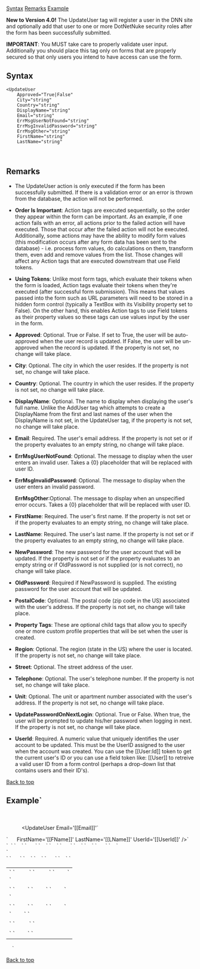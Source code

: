 # <UpdateUser>

<a name="top" xmlns="http://www.w3.org/1999/xhtml"></a>

[Syntax](#syntax) [Remarks](#remarks) [Example](#example)

**New to Version 4.0!** The UpdateUser tag will register a user in the DNN site and optionally add that user to one or more DotNetNuke security roles after the form has been successfully submitted.

**IMPORTANT**: You MUST take care to properly validate user input. Additionally you should place this tag only on forms that are properly secured so that only users you intend to have access can use the form.

<a name="syntax" xmlns="http://www.w3.org/1999/xhtml"></a>

## Syntax

    <UpdateUser
        Approved="True|False"
        City="string"
        Country="string"
        DisplayName="string"
        Email="string"
        ErrMsgUserNotFound="string"
        ErrMsgInvalidPassword="string"
        ErrMsgOther="string"
        FirstName="string"
        LastName="string"

 <a name="remarks" xmlns="http://www.w3.org/1999/xhtml"></a>

## Remarks

*   The UpdateUser action is only executed if the form has been successfully submitted. If there is a validation error or an error is thrown from the database, the action will not be performed.  

*   **Order Is Important**: Action tags are executed sequentially, so the order they appear within the form can be important. As an example, if one action fails with an error, all actions prior to the failed action will have executed. Those that occur after the failed action will not be executed. Additionally, some actions may have the ability to modify form values (this modification occurs after any form data has been sent to the database) - i.e. process form values, do calculations on them, transform them, even add and remove values from the list. Those changes will affect any Action tags that are executed downstream that use Field tokens.  

*   **Using Tokens**: Unlike most form tags, which evaluate their tokens when the form is loaded, Action tags evaluate their tokens when they're executed (after successful form submission). This means that values passed into the form such as URL parameters will need to be stored in a hidden form control (typically a TextBox with its Visibility property set to False). On the other hand, this enables Action tags to use Field tokens as their property values so these tags can use values input by the user in the form.  

*   **Approved**: Optional. True or False. If set to True, the user will be auto-approved when the user record is updated. If False, the user will be un-approved when the record is updated. If the property is not set, no change will take place.  

*   **City**: Optional. The city in which the user resides. If the property is not set, no change will take place.  

*   **Country**: Optional. The country in which the user resides. If the property is not set, no change will take place.  

*   **DisplayName**: Optional. The name to display when displaying the user's full name. Unlike the AddUser tag which attempts to create a DisplayName from the first and last names of the user when the DisplayName is not set, in the UpdateUser tag, if the property is not set, no change will take place.  

*   **Email**: Required. The user's email address. If the property is not set or if the property evaluates to an empty string, no change will take place.  

*   **ErrMsgUserNotFound**: Optional. The message to display when the user enters an invalid user. Takes a {0} placeholder that will be replaced with user ID.  

*   **ErrMsgInvalidPassword**: Optional. The message to display when the user enters an invalid password.  

    **ErrMsgOther**:Optional. The message to display when an unspecified error occurs. Takes a {0} placeholder that will be replaced with user ID.  

*   **FirstName**: Required. The user's first name. If the property is not set or if the property evaluates to an empty string, no change will take place.  

*   **LastName**: Required. The user's last name. If the property is not set or if the property evaluates to an empty string, no change will take place.  

*   **NewPassword**: The new password for the user account that will be updated. If the property is not set or if the property evaluates to an empty string or if OldPassword is not supplied (or is not correct), no change will take place.  

*   **OldPassword**: Required if NewPassword is supplied. The existing password for the user account that will be updated.  

*   **PostalCode**: Optional. The postal code (zip code in the US) associated with the user's address. If the property is not set, no change will take place.  

*   **Property Tags**: These are optional child tags that allow you to specify one or more custom profile properties that will be set when the user is created.  

*   **Region**: Optional. The region (state in the US) where the user is located. If the property is not set, no change will take place.  

*   **Street**: Optional. The street address of the user.  

*   **Telephone**: Optional. The user's telephone number. If the property is not set, no change will take place.  

*   **Unit**: Optional. The unit or apartment number associated with the user's address. If the property is not set, no change will take place.  

*   **UpdatePasswordOnNextLogin**: Optional. True or False. When true, the user will be prompted to update his/her password when logging in next. If the property is not set, no change will take place.  

*   **UserId**: Required. A numeric value that uniquely identifies the user account to be updated. This must be the UserID assigned to the user when the account was created. You can use the [[User:Id]] token to get the current user's ID or you can use a field token like: [[User]] to retreive a valid user ID from a form control (perhaps a drop-down list that contains users and their ID's).  

[Back to top](#top)<a name="example" xmlns="http://www.w3.org/1999/xhtml"></a>

## Example`  
<AddForm>`  
`  <SelectCommand CommandText="SELECT @UserId AS UserId">  
     <Parameter Name="UserId" Value='[[User:ID]]' DataType="Int32" DefaultValue="-1"/>  
   </SelectCommand>`  
`  <UpdateUser Email='[[Email]]'`

<div xmlns="">`      FirstName='[[FName]]' LastName='[[LName]]' UserId='[[UserId]]' />`  
`  <table>`  
`    <tr>`  
`      <td>`  
`         <Label For="txtFirstName" Text="First Name" />`  
`         <TextBox Id="txtFirstName" DataField="FName" DataType="string" />`  
`        <Validate Type="Required" Target="txtFirstName" Text="**" Message="First Name is required." />`</div>

<div xmlns="">`       </td>`  
`    </tr>`  
`    <tr>`  
`      <td>`  
`        <Label For="txtLastName" Text="Last Name" />`  
`        <TextBox Id="txtLastName" DataField="LName" DataType="string" />`  
`        <Validate Type="Required" Target="txtLastName" Text="**" Message="Last Name is required." />`</div>

<div xmlns="">`      </td>`  
`    </tr>`  
`    <tr>`  
`      <td>`  
`        <Label For="txtEmail" Text="Email" />`  
`        <TextBox Id="txtEmail" DataField="Email" DataType="string" />`  
`        <Validate Type="Required" Target="txtEmail" Text="**" Message="An email address is required." />`</div>

<div xmlns="">`        <Validate Type="Email" Target="txtEmail" Text="**" Message="Please enter a valid email address." />`  
`      </td>`  
`    </tr>`  
</div>

<div xmlns="">`    <tr>`  
`      <td colspan="2">`  
`        <AddButton Text="Add"/> <CancelButton Text="Cancel"/>`  
`      </td>`  
`    </tr>`  
`    <tr>`  
`      <td colspan="2">`  
`        <ValidationSummary DisplayMode="BulletList" HeaderText="Errors:" CssClass="NormalRed" />`  
`      </td>`  
`    </tr>`  
`  </table>  
   <TextBox Id="txtUserId" Visible="False" DataField="UserId" DataType="Int32" />  
</AddForm>`</div>

[Back to top](#top)